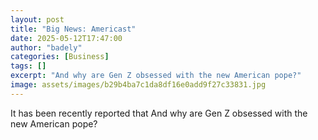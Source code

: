 ```yaml
---
layout: post
title: "Big News: Americast"
date: 2025-05-12T17:47:00
author: "badely"
categories: [Business]
tags: []
excerpt: "And why are Gen Z obsessed with the new American pope?"
image: assets/images/b29b4ba7c1da8df16e0add9f27c33831.jpg
---
```


It has been recently reported that And why are Gen Z obsessed with the new American pope?

